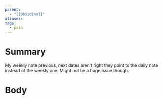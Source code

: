 ```yaml
---
parent:
  - "[[Obsidian]]"
aliases: 
tags:
  - pain
---
```

# Summary 
My weekly note previous, next dates aren't right they point to the daily note instead of the weekly one. Might not be a huge issue though.
# Body

